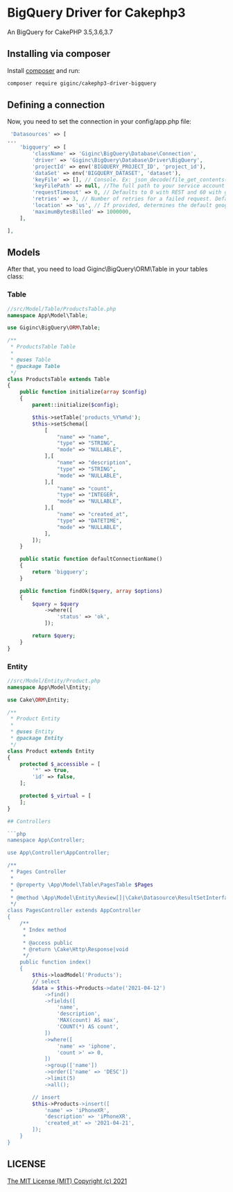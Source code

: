BigQuery Driver for Cakephp3
========

An BigQuery for CakePHP 3.5,3.6,3.7

## Installing via composer

Install [composer](http://getcomposer.org) and run:

```bash
composer require giginc/cakephp3-driver-bigquery
```

## Defining a connection
Now, you need to set the connection in your config/app.php file:

```php
 'Datasources' => [
...
    'bigquery' => [
        'className' => 'Giginc\BigQuery\Database\Connection',
        'driver' => 'Giginc\BigQuery\Database\Driver\BigQuery',
        'projectId' => env('BIGQUERY_PROJECT_ID', 'project_id'),
        'dataSet' => env('BIGQUERY_DATASET', 'dataset'),
        'keyFile' => [], // Console. Ex: json_decode(file_get_contents($path), true).
        'keyFilePath' => null, //The full path to your service account credentials .json file retrieved.
        'requestTimeout' => 0, // Defaults to 0 with REST and 60 with gRPC.
        'retries' => 3, // Number of retries for a failed request. Defaults to 3.
        'location' => 'us', // If provided, determines the default geographic location used when creating datasets and managing jobs.
        'maximumBytesBilled' => 1000000,
    ],

],
```

## Models
After that, you need to load Giginc\BigQuery\ORM\Table in your tables class:

### Table
```php
//src/Model/Table/ProductsTable.php
namespace App\Model\Table;

use Giginc\BigQuery\ORM\Table;

/**
 * ProductsTable Table
 *
 * @uses Table
 * @package Table
 */
class ProductsTable extends Table
{
    public function initialize(array $config)
    {
        parent::initialize($config);

        $this->setTable('products_%Y%m%d');
        $this->setSchema([
            [
                "name" => "name",
                "type" => "STRING",
                "mode" => "NULLABLE",
            ],[
                "name" => "description",
                "type" => "STRING",
                "mode" => "NULLABLE",
            ],[
                "name" => "count",
                "type" => "INTEGER",
                "mode" => "NULLABLE",
            ],[
                "name" => "created_at",
                "type" => "DATETIME",
                "mode" => "NULLABLE",
            ],
        ]);
    }

    public static function defaultConnectionName()
    {
        return 'bigquery';
    }

    public function findOk($query, array $options)
    {
        $query = $query
            ->where([
                'status' => 'ok',
            ]);

        return $query;
    }
}
```

### Entity
```php
//src/Model/Entity/Product.php
namespace App\Model\Entity;

use Cake\ORM\Entity;

/**
 * Product Entity
 *
 * @uses Entity
 * @package Entity
 */
class Product extends Entity
{
    protected $_accessible = [
        '*' => true,
        'id' => false,
    ];

    protected $_virtual = [
    ];
}

## Controllers

```php
namespace App\Controller;

use App\Controller\AppController;

/**
 * Pages Controller
 *
 * @property \App\Model\Table\PagesTable $Pages
 *
 * @method \App\Model\Entity\Review[]|\Cake\Datasource\ResultSetInterface paginate($object = null, array $settings = [])
 */
class PagesController extends AppController
{
    /**
     * Index method
     *
     * @access public
     * @return \Cake\Http\Response|void
     */
    public function index()
    {
        $this->loadModel('Products');
        // select
        $data = $this->Products->date('2021-04-12')
            ->find()
            ->fields([
                'name',
                'description',
                'MAX(count) AS max',
                'COUNT(*) AS count',
            ])
            ->where([
                'name' => 'iphone',
                'count >' => 0,
            ])
            ->group(['name'])
            ->order(['name' => 'DESC'])
            ->limit(5)
            ->all();

        // insert
        $this->Products->insert([
            'name' => 'iPhoneXR',
            'description' => 'iPhoneXR',
            'created_at' => '2021-04-21',
        ]);
    }
}
```

## LICENSE

[The MIT License (MIT) Copyright (c) 2021](http://opensource.org/licenses/MIT)
